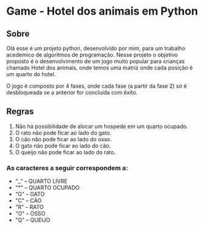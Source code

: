 <h1 aling="center">Game - Hotel dos animais em Python</h1>



<h2>Sobre</h2>
<p>Olá esse é um projeto python, desenvolvido por mim, para um trabalho acedemico de algoritmos de programação. Nesse projeto o objetivo proposto é o desenvolvimento de um jogo muito popular para crianças chamado Hotel dos animais, onde temos uma matriz onde cada posição é um quarto do hotel.</p>


<p>O jogo é composto por 4 fases, onde cada fase (a partir da fase 2) só é desbloqueada se a anterior for concluída com êxito.</p>

<h2>Regras</h2>
<ol>
<li> Não há possibilidade de alocar um hospede em um quarto ocupado.
<li> O rato não pode ficar ao lado do gato.
<li> O cão não pode ficar ao lado do osso.
<li> O gato não pode ficar ao lado do cão.
<li> O queijo não pode ficar ao lado do rato.
</ol>


<h3>As caracteres a seguir correspondem a:</h3>

<ul>
<li> "_" – QUARTO LIVRE
<li> "*" – QUARTO OCUPADO
<li> "G" – GATO
<li> "C" – CÃO
<li> "R" – RATO
<li> "O" – OSSO
<li> "Q" – QUEIJO
</ul>